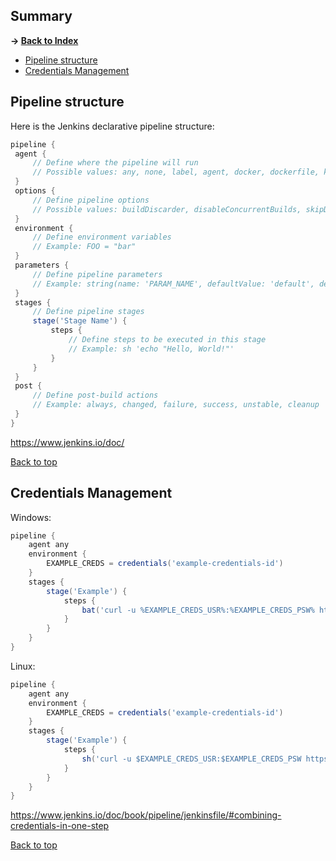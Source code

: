 ## Summary

**-> [Back to Index](./README.md)**

* [Pipeline structure](#pipeline-structure)
* [Credentials Management](#credentials-management)

## Pipeline structure

Here is the Jenkins declarative pipeline structure:

```groovy
pipeline {
 agent {
     // Define where the pipeline will run
     // Possible values: any, none, label, agent, docker, dockerfile, kubernetes
 }
 options {
     // Define pipeline options
     // Possible values: buildDiscarder, disableConcurrentBuilds, skipDefaultCheckout, timeout
 }
 environment {
     // Define environment variables
     // Example: FOO = "bar"
 }
 parameters {
     // Define pipeline parameters
     // Example: string(name: 'PARAM_NAME', defaultValue: 'default', description: 'Description')
 }
 stages {
     // Define pipeline stages
     stage('Stage Name') {
         steps {
             // Define steps to be executed in this stage
             // Example: sh 'echo "Hello, World!"'
         }
     }
 }
 post {
     // Define post-build actions
     // Example: always, changed, failure, success, unstable, cleanup
 }
}
```

https://www.jenkins.io/doc/

[Back to top](#summary)

## Credentials Management

Windows:

```groovy
pipeline {
    agent any
    environment {
        EXAMPLE_CREDS = credentials('example-credentials-id')
    }
    stages {
        stage('Example') {
            steps {
                bat('curl -u %EXAMPLE_CREDS_USR%:%EXAMPLE_CREDS_PSW% https://example.com/')
            }
        }
    }
}
```

Linux:

```groovy
pipeline {
    agent any
    environment {
        EXAMPLE_CREDS = credentials('example-credentials-id')
    }
    stages {
        stage('Example') {
            steps {
                sh('curl -u $EXAMPLE_CREDS_USR:$EXAMPLE_CREDS_PSW https://example.com/')
            }
        }
    }
}
```

https://www.jenkins.io/doc/book/pipeline/jenkinsfile/#combining-credentials-in-one-step

[Back to top](#summary)